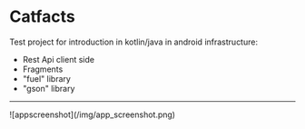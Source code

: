 # Catfacts
Test project for introduction in kotlin/java in android infrastructure:

- Rest Api client side
- Fragments
- "fuel" library
- "gson" library
<hr>
![appscreenshot](/img/app_screenshot.png)